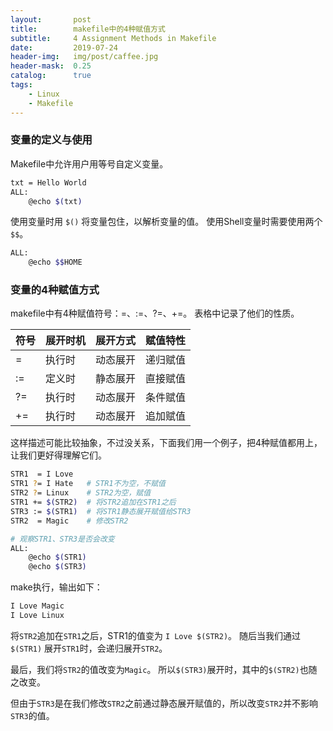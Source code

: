 ```yaml
---
layout:       post
title:        makefile中的4种赋值方式
subtitle:     4 Assignment Methods in Makefile
date:         2019-07-24
header-img:   img/post/caffee.jpg
header-mask:  0.25
catalog:      true
tags:
    - Linux
    - Makefile
---
```


### 变量的定义与使用
Makefile中允许用户用等号自定义变量。
```sh
txt = Hello World
ALL:
    @echo $(txt)
```
使用变量时用 `$()` 将变量包住，以解析变量的值。
使用Shell变量时需要使用两个 `$$`。
```sh
ALL:
    @echo $$HOME
```

### 变量的4种赋值方式
makefile中有4种赋值符号：=、:=、?=、+=。
表格中记录了他们的性质。

符号|展开时机|展开方式|赋值特性
-|-|-|-
=|执行时|动态展开|递归赋值
:=|定义时|静态展开|直接赋值
?=|执行时|动态展开|条件赋值
+=|执行时|动态展开|追加赋值

这样描述可能比较抽象，不过没关系，下面我们用一个例子，把4种赋值都用上，让我们更好得理解它们。
```sh
STR1  = I Love
STR1 ?= I Hate   # STR1不为空，不赋值
STR2 ?= Linux    # STR2为空，赋值
STR1 += $(STR2)  # 将STR2追加在STR1之后
STR3 := $(STR1)  # 将STR1静态展开赋值给STR3
STR2  = Magic    # 修改STR2

# 观察STR1、STR3是否会改变
ALL:
    @echo $(STR1)
    @echo $(STR3)
```
make执行，输出如下：
```sh
I Love Magic
I Love Linux
```
将`STR2`追加在`STR1`之后，STR1的值变为 `I Love $(STR2)`。
随后当我们通过 `$(STR1)` 展开`STR1`时，会递归展开`STR2`。

最后，我们将`STR2`的值改变为`Magic`。
所以`$(STR3)`展开时，其中的`$(STR2)`也随之改变。

但由于`STR3`是在我们修改`STR2`之前通过静态展开赋值的，所以改变`STR2`并不影响`STR3`的值。